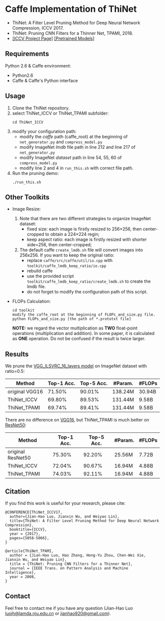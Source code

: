 # Caffe Implementation of ThiNet
* ThiNet: A Filter Level Pruning Method for Deep Neural Network Compression, ICCV 2017.
* ThiNet: Pruning CNN Filters for a Thinner Net, TPAMI, 2018.
* [[ICCV Project Page]](http://lamda.nju.edu.cn/luojh/project/ThiNet_ICCV17/ThiNet_ICCV17.html)   [[Pretrained Models]](https://github.com/Roll920/ThiNet)

## Requirements 
Python 2.6 & Caffe environment:
* Python2.6
* Caffe & Caffe's Python interface

## Usage
1. Clone the ThiNet repository.
2. select ThiNet_ICCV or ThiNet_TPAMI subfolder:
   ```
   cd ThiNet_ICCV
   ```
3. modify your configuration path:
   + modify the *caffe*  path (caffe_root) at the beginning of `net_generator.py` and `compress_model.py`
   + modify ImageNet *lmdb* file path in line 212 and line 217 of `net_generator.py`
   + modify ImageNet *dataset* path in line 54, 55, 60 of `compress_model.py`
   + modify line 2 and 4 in `run_this.sh` with correct file path.
4. Run the pruning demo:
   ```
   ./run_this.sh
   ```

## Other Toolkits
* Image Resize:
  1. Note that there are two different strategies to organize ImageNet dataset:
     + fixed size: each image is firstly resized to 256×256, then center-cropped to obtain a 224×224 regin;
     + keep aspect ratio: each image is firstly resized with shorter side=256, then center-cropped;
  2. The default caffe `create_lmdb.sh` file will convert images into 256x256. If you want to keep the original ratio: 
     + replace `caffe/src/caffe/util/io.cpp` with `toolkit/caffe_lmdb_keep_ratio/io.cpp` 
     + rebuild caffe
     + use the provided script `toolkit/caffe_lmdb_keep_ratio/create_lmdb.sh` to create the lmdb file. 
     + do not forget to modify the configuration path of this script.

* FLOPs Calculation:
  ```
  cd toolkit
  modify the caffe_root at the beginning of FLOPs_and_size.py file.
  python FLOPs_and_size.py [the path of *.prototxt file]
  ```
  **NOTE:** we regard the vector multiplication as **TWO** float-point operations (multiplication and addition). In some paper,  it is calculated as **ONE** operation. Do not be confused if the result is twice larger.

## Results
We prune the [VGG_ILSVRC_16_layers model](https://gist.github.com/ksimonyan/211839e770f7b538e2d8) on ImageNet dataset with ratio=0.5:

| Method  | Top-1 Acc.  | Top-5 Acc.  | #Param.   | #FLOPs  |
| ------------- | ------------- | ------------- |  ------------- |  ------------- | 
| original VGG16  | 71.50%  | 90.01%  | 138.24M  | 30.94B  |
|  ThiNet_ICCV |  69.80%  | 89.53%  | 131.44M  | 9.58B  |
| ThiNet_TPAMI | 69.74% | 89.41% | 131.44M | 9.58B |

There are no difference on [VGG16](https://gist.github.com/ksimonyan/211839e770f7b538e2d8), but ThiNet_TPAMI is much better on [ResNet50](https://github.com/KaimingHe/deep-residual-networks):

| Method  | Top-1 Acc.  | Top-5 Acc.  | #Param.   | #FLOPs  |
| ------------- | ------------- | ------------- |  ------------- |  ------------- | 
| original ResNet50  | 75.30%  | 92.20%  | 25.56M  | 7.72B  |
|  ThiNet_ICCV |  72.04%  | 90.67%  | 16.94M | 4.88B |
| ThiNet_TPAMI | 74.03% | 92.11% | 16.94M | 4.88B |

## Citation
If you find this work is useful for your research, please cite:
```
@CONFERENCE{ThiNet_ICCV17,
  author={Jian-Hao Luo, Jianxin Wu, and Weiyao Lin},
  title={ThiNet: A Filter Level Pruning Method for Deep Neural Network Compression},
  booktitle={ICCV},
  year = {2017},
  pages={5058-5066},
}
```
```
@article{ThiNet_TPAMI,
  author = {Jian-Hao Luo, Hao Zhang, Hong-Yu Zhou, Chen-Wei Xie, Jianxin Wu, and Weiyao Lin},
  title = {ThiNet: Pruning CNN Filters for a Thinner Net},
  journal = {IEEE Trans. on Pattern Analysis and Machine Intelligence},
  year = 2008,
}
```

## Contact
Feel free to contact me if you have any question (Jian-Hao Luo luojh@lamda.nju.edu.cn or jianhao920@gmail.com).

